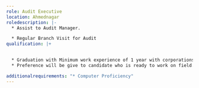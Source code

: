 ```yaml
---
role: Audit Executive
location: Ahmednagar
roledescription: |-
  * Assist to Audit Manager.

  * Regular Branch Visit for Audit
qualification: |+
  

  * Graduation with Minimum work experience of 1 year with corporations.
  * Preference will be give to candidate who is ready to work on field.

additionalrequirements: "* Computer Proficiency"
---
```

